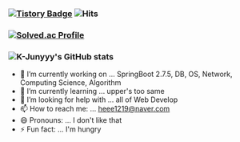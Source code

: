### [![Tistory Badge](https://img.shields.io/badge/Tech%20Blog-555263?style=flat&logoColor=white)](https://codingrapper.tistory.com)  ![Hits](https://hits.seeyoufarm.com/api/count/incr/badge.svg?url=https%3A%2F%2Fgithub.com%2FJEENSUNG&count_bg=%23C214E0&title_bg=%23555555&icon=worldhealthorganization.svg&icon_color=%23E7E7E7&title=hits&edge_flat=false)

### [![Solved.ac Profile](http://mazassumnida.wtf/api/generate_badge?boj=jeen0112)](https://solved.ac/jeen0112)

### ![K-Junyyy's GitHub stats](https://github-readme-stats.vercel.app/api?username=JEENSUNG&show_icons=true&theme=dracula)


- 🔭 I’m currently working on ... SpringBoot 2.7.5, DB, OS, Network, Computing Science, Algorithm
- 🌱 I’m currently learning ... upper's too same
- 🤔 I’m looking for help with ... all of Web Develop
- 📫 How to reach me: ... heee1219@naver.com
- 😄 Pronouns: ... I don't like that
- ⚡ Fun fact: ... I'm hungry
